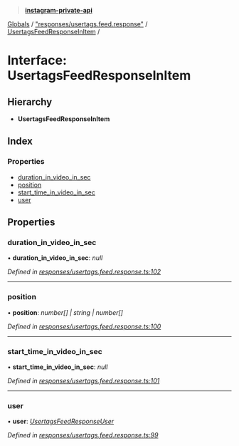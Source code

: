 > **[instagram-private-api](../README.md)**

[Globals](../README.md) / ["responses/usertags.feed.response"](../modules/_responses_usertags_feed_response_.md) / [UsertagsFeedResponseInItem](_responses_usertags_feed_response_.usertagsfeedresponseinitem.md) /

# Interface: UsertagsFeedResponseInItem

## Hierarchy

* **UsertagsFeedResponseInItem**

## Index

### Properties

* [duration_in_video_in_sec](_responses_usertags_feed_response_.usertagsfeedresponseinitem.md#duration_in_video_in_sec)
* [position](_responses_usertags_feed_response_.usertagsfeedresponseinitem.md#position)
* [start_time_in_video_in_sec](_responses_usertags_feed_response_.usertagsfeedresponseinitem.md#start_time_in_video_in_sec)
* [user](_responses_usertags_feed_response_.usertagsfeedresponseinitem.md#user)

## Properties

###  duration_in_video_in_sec

• **duration_in_video_in_sec**: *null*

*Defined in [responses/usertags.feed.response.ts:102](https://github.com/dilame/instagram-private-api/blob/e9c516c/src/responses/usertags.feed.response.ts#L102)*

___

###  position

• **position**: *number[] | string | number[]*

*Defined in [responses/usertags.feed.response.ts:100](https://github.com/dilame/instagram-private-api/blob/e9c516c/src/responses/usertags.feed.response.ts#L100)*

___

###  start_time_in_video_in_sec

• **start_time_in_video_in_sec**: *null*

*Defined in [responses/usertags.feed.response.ts:101](https://github.com/dilame/instagram-private-api/blob/e9c516c/src/responses/usertags.feed.response.ts#L101)*

___

###  user

• **user**: *[UsertagsFeedResponseUser](_responses_usertags_feed_response_.usertagsfeedresponseuser.md)*

*Defined in [responses/usertags.feed.response.ts:99](https://github.com/dilame/instagram-private-api/blob/e9c516c/src/responses/usertags.feed.response.ts#L99)*